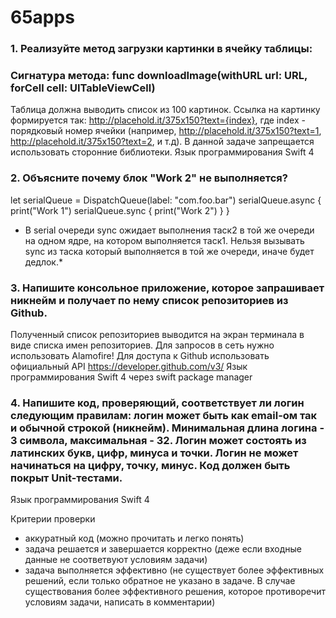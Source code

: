 # 65apps

### 1. Реализуйте метод загрузки картинки в ячейку таблицы: 
### Сигнатура метода: func downloadImage(withURL url: URL, forCell cell: UITableViewCell) 

Таблица должна выводить список из 100 картинок. Ссылка на картинку формируется так: http://placehold.it/375x150?text={index}, где index - порядковый номер ячейки (например, http://placehold.it/375x150?text=1, http://placehold.it/375x150?text=2, и т.д). 
В данной задаче запрещается использовать сторонние библиотеки. 
Язык программирования Swift 4 


### 2. Объясните почему блок "Work 2" не выполняется? 
let serialQueue = DispatchQueue(label: "com.foo.bar") 
serialQueue.async { 
print("Work 1") 
serialQueue.sync { 
print("Work 2") 
} 
} 

* В serial очереди sync ожидает выполнения таск2 в той же очереди на одном ядре, на котором выполняется таск1.
 Нельзя вызывать sync из таска который выполняется в той же очереди, иначе будет дедлок.*

### 3. Напишите консольное приложение, которое запрашивает никнейм и получает по нему список репозиториев из Github. 
Полученный список репозиториев выводится на экран терминала в виде списка имен репозиториев. 
Для запросов в сеть нужно использовать Alamofire! 
Для доступа к Github использовать официальный API https://developer.github.com/v3/ 
Язык программирования Swift 4 
через swift package manager 

### 4. Напишите код, проверяющий, соответствует ли логин следующим правилам: логин может быть как email-ом так и обычной строкой (никнейм). Минимальная длина логина - 3 символа, максимальная - 32. Логин может состоять из латинских букв, цифр, минуса и точки. Логин не может начинаться на цифру, точку, минус. Код должен быть покрыт Unit-тестами. 
Язык программирования Swift 4 


Критерии проверки 
- аккуратный код (можно прочитать и легко понять) 
- задача решается и завершается корректно (деже если входные данные не соответвуют условиям задачи) 
- задача выполняется эффективно (не существует более эффективных решений, если только обратное не указано в задаче. В случае существования более эффективного решения, которое противоречит условиям задачи, написать в комментарии)

